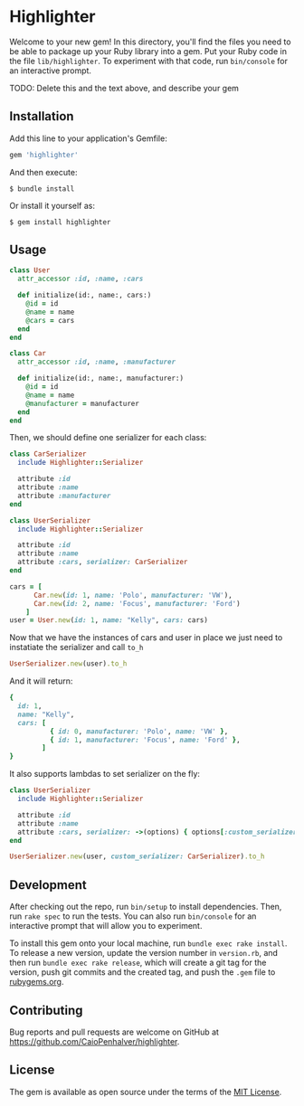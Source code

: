 # Highlighter

Welcome to your new gem! In this directory, you'll find the files you need to be able to package up your Ruby library into a gem. Put your Ruby code in the file `lib/highlighter`. To experiment with that code, run `bin/console` for an interactive prompt.

TODO: Delete this and the text above, and describe your gem

## Installation

Add this line to your application's Gemfile:

```ruby
gem 'highlighter'
```

And then execute:

    $ bundle install

Or install it yourself as:

    $ gem install highlighter

## Usage

```ruby
class User
  attr_accessor :id, :name, :cars

  def initialize(id:, name:, cars:)
    @id = id
    @name = name
    @cars = cars
  end
end
```
```ruby
class Car
  attr_accessor :id, :name, :manufacturer

  def initialize(id:, name:, manufacturer:)
    @id = id
    @name = name
    @manufacturer = manufacturer
  end
end
```
Then, we should define one serializer for each class:
```ruby
class CarSerializer
  include Highlighter::Serializer

  attribute :id
  attribute :name
  attribute :manufacturer
end
```
```ruby
class UserSerializer
  include Highlighter::Serializer

  attribute :id
  attribute :name
  attribute :cars, serializer: CarSerializer
end
```
```ruby
cars = [
      Car.new(id: 1, name: 'Polo', manufacturer: 'VW'),
      Car.new(id: 2, name: 'Focus', manufacturer: 'Ford')
    ]
user = User.new(id: 1, name: "Kelly", cars: cars)
```
Now that we have the instances of cars and user in place we just need to instatiate the serializer and call `to_h`
```ruby
UserSerializer.new(user).to_h
```
And it will return:
```ruby
{
  id: 1,
  name: "Kelly",
  cars: [
          { id: 0, manufacturer: 'Polo', name: 'VW' },
          { id: 1, manufacturer: 'Focus', name: 'Ford' },
        ]
}
```
It also supports lambdas to set serializer on the fly:
```ruby
class UserSerializer
  include Highlighter::Serializer

  attribute :id
  attribute :name
  attribute :cars, serializer: ->(options) { options[:custom_serializer] }
end
```
```ruby
UserSerializer.new(user, custom_serializer: CarSerializer).to_h
```
## Development

After checking out the repo, run `bin/setup` to install dependencies. Then, run `rake spec` to run the tests. You can also run `bin/console` for an interactive prompt that will allow you to experiment.

To install this gem onto your local machine, run `bundle exec rake install`. To release a new version, update the version number in `version.rb`, and then run `bundle exec rake release`, which will create a git tag for the version, push git commits and the created tag, and push the `.gem` file to [rubygems.org](https://rubygems.org).

## Contributing

Bug reports and pull requests are welcome on GitHub at https://github.com/CaioPenhalver/highlighter.

## License

The gem is available as open source under the terms of the [MIT License](https://opensource.org/licenses/MIT).

